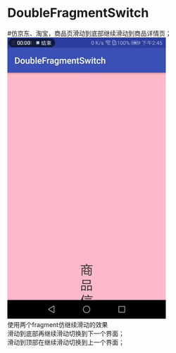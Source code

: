 # DoubleFragmentSwitch
#仿京东、淘宝，商品页滑动到底部继续滑动到商品详情页；<br/>
![image](https://github.com/CuiChenbo/DoubleFragmentSwitch/blob/master/cimage/doubleFragemntGit.gif)
<br/>
 使用两个fragment仿继续滑动的效果<br/>
 滑动到底部再继续滑动切换到下一个界面；<br/>
 滑动到顶部在继续滑动切换到上一个界面；

